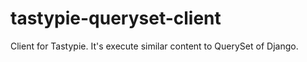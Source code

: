 tastypie-queryset-client
========================

Client for Tastypie. It's execute similar content to QuerySet of Django.